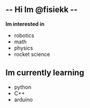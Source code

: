 ## -- Hi Im @fisiekk --
**Im interested in**
- robotics
- math 
- physics
- rocket science

## **Im currently learning**
- python
- C++
- arduino
